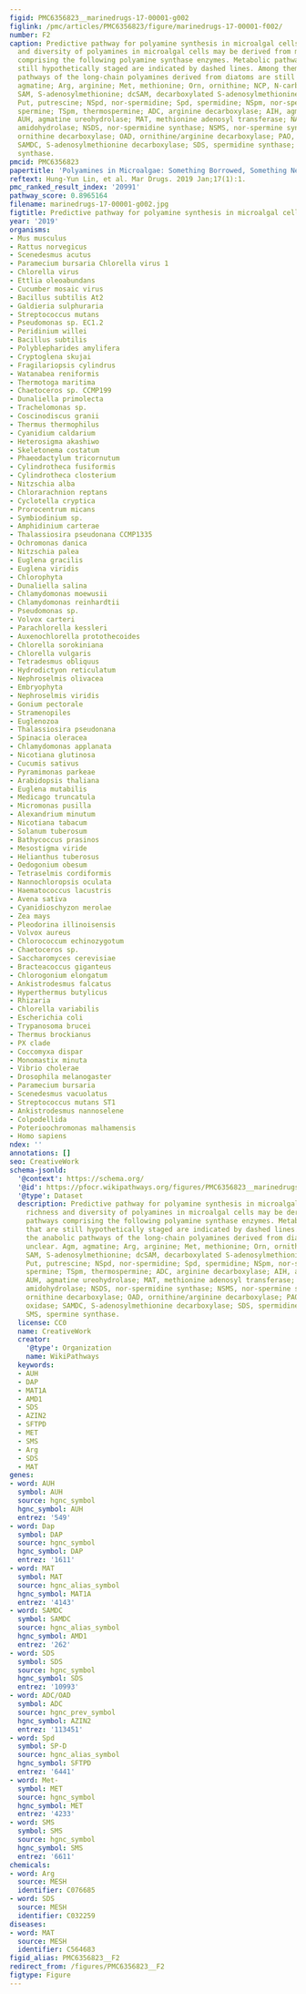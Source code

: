 ```yaml
---
figid: PMC6356823__marinedrugs-17-00001-g002
figlink: /pmc/articles/PMC6356823/figure/marinedrugs-17-00001-f002/
number: F2
caption: Predictive pathway for polyamine synthesis in microalgal cells. The richness
  and diversity of polyamines in microalgal cells may be derived from metabolic pathways
  comprising the following polyamine synthase enzymes. Metabolic pathways that are
  still hypothetically staged are indicated by dashed lines. Among them, the anabolic
  pathways of the long-chain polyamines derived from diatoms are still unclear. Agm,
  agmatine; Arg, arginine; Met, methionine; Orn, ornithine; NCP, N-carbamoylputrescine;
  SAM, S-adenosylmethionine; dcSAM, decarboxylated S-adenosylmethionine; Dap, diaminopropane;
  Put, putrescine; NSpd, nor-spermidine; Spd, spermidine; NSpm, nor-spermine; Spm,
  spermine; TSpm, thermospermine; ADC, arginine decarboxylase; AIH, agmatine iminohydrolase;
  AUH, agmatine ureohydrolase; MAT, methionine adenosyl transferase; NACPH, N-carbamoylputrescine
  amidohydrolase; NSDS, nor-spermidine synthase; NSMS, nor-spermine synthase; ODC,
  ornithine decarboxylase; OAD, ornithine/arginine decarboxylase; PAO, polyamine oxidase;
  SAMDC, S-adenosylmethionine decarboxylase; SDS, spermidine synthase; SMS, spermine
  synthase.
pmcid: PMC6356823
papertitle: 'Polyamines in Microalgae: Something Borrowed, Something New.'
reftext: Hung-Yun Lin, et al. Mar Drugs. 2019 Jan;17(1):1.
pmc_ranked_result_index: '20991'
pathway_score: 0.8965164
filename: marinedrugs-17-00001-g002.jpg
figtitle: Predictive pathway for polyamine synthesis in microalgal cells
year: '2019'
organisms:
- Mus musculus
- Rattus norvegicus
- Scenedesmus acutus
- Paramecium bursaria Chlorella virus 1
- Chlorella virus
- Ettlia oleoabundans
- Cucumber mosaic virus
- Bacillus subtilis At2
- Galdieria sulphuraria
- Streptococcus mutans
- Pseudomonas sp. EC1.2
- Peridinium willei
- Bacillus subtilis
- Polyblepharides amylifera
- Cryptoglena skujai
- Fragilariopsis cylindrus
- Watanabea reniformis
- Thermotoga maritima
- Chaetoceros sp. CCMP199
- Dunaliella primolecta
- Trachelomonas sp.
- Coscinodiscus granii
- Thermus thermophilus
- Cyanidium caldarium
- Heterosigma akashiwo
- Skeletonema costatum
- Phaeodactylum tricornutum
- Cylindrotheca fusiformis
- Cylindrotheca closterium
- Nitzschia alba
- Chlorarachnion reptans
- Cyclotella cryptica
- Prorocentrum micans
- Symbiodinium sp.
- Amphidinium carterae
- Thalassiosira pseudonana CCMP1335
- Ochromonas danica
- Nitzschia palea
- Euglena gracilis
- Euglena viridis
- Chlorophyta
- Dunaliella salina
- Chlamydomonas moewusii
- Chlamydomonas reinhardtii
- Pseudomonas sp.
- Volvox carteri
- Parachlorella kessleri
- Auxenochlorella protothecoides
- Chlorella sorokiniana
- Chlorella vulgaris
- Tetradesmus obliquus
- Hydrodictyon reticulatum
- Nephroselmis olivacea
- Embryophyta
- Nephroselmis viridis
- Gonium pectorale
- Stramenopiles
- Euglenozoa
- Thalassiosira pseudonana
- Spinacia oleracea
- Chlamydomonas applanata
- Nicotiana glutinosa
- Cucumis sativus
- Pyramimonas parkeae
- Arabidopsis thaliana
- Euglena mutabilis
- Medicago truncatula
- Micromonas pusilla
- Alexandrium minutum
- Nicotiana tabacum
- Solanum tuberosum
- Bathycoccus prasinos
- Mesostigma viride
- Helianthus tuberosus
- Oedogonium obesum
- Tetraselmis cordiformis
- Nannochloropsis oculata
- Haematococcus lacustris
- Avena sativa
- Cyanidioschyzon merolae
- Zea mays
- Pleodorina illinoisensis
- Volvox aureus
- Chlorococcum echinozygotum
- Chaetoceros sp.
- Saccharomyces cerevisiae
- Bracteacoccus giganteus
- Chlorogonium elongatum
- Ankistrodesmus falcatus
- Hyperthermus butylicus
- Rhizaria
- Chlorella variabilis
- Escherichia coli
- Trypanosoma brucei
- Thermus brockianus
- PX clade
- Coccomyxa dispar
- Monomastix minuta
- Vibrio cholerae
- Drosophila melanogaster
- Paramecium bursaria
- Scenedesmus vacuolatus
- Streptococcus mutans ST1
- Ankistrodesmus nannoselene
- Colpodellida
- Poterioochromonas malhamensis
- Homo sapiens
ndex: ''
annotations: []
seo: CreativeWork
schema-jsonld:
  '@context': https://schema.org/
  '@id': https://pfocr.wikipathways.org/figures/PMC6356823__marinedrugs-17-00001-g002.html
  '@type': Dataset
  description: Predictive pathway for polyamine synthesis in microalgal cells. The
    richness and diversity of polyamines in microalgal cells may be derived from metabolic
    pathways comprising the following polyamine synthase enzymes. Metabolic pathways
    that are still hypothetically staged are indicated by dashed lines. Among them,
    the anabolic pathways of the long-chain polyamines derived from diatoms are still
    unclear. Agm, agmatine; Arg, arginine; Met, methionine; Orn, ornithine; NCP, N-carbamoylputrescine;
    SAM, S-adenosylmethionine; dcSAM, decarboxylated S-adenosylmethionine; Dap, diaminopropane;
    Put, putrescine; NSpd, nor-spermidine; Spd, spermidine; NSpm, nor-spermine; Spm,
    spermine; TSpm, thermospermine; ADC, arginine decarboxylase; AIH, agmatine iminohydrolase;
    AUH, agmatine ureohydrolase; MAT, methionine adenosyl transferase; NACPH, N-carbamoylputrescine
    amidohydrolase; NSDS, nor-spermidine synthase; NSMS, nor-spermine synthase; ODC,
    ornithine decarboxylase; OAD, ornithine/arginine decarboxylase; PAO, polyamine
    oxidase; SAMDC, S-adenosylmethionine decarboxylase; SDS, spermidine synthase;
    SMS, spermine synthase.
  license: CC0
  name: CreativeWork
  creator:
    '@type': Organization
    name: WikiPathways
  keywords:
  - AUH
  - DAP
  - MAT1A
  - AMD1
  - SDS
  - AZIN2
  - SFTPD
  - MET
  - SMS
  - Arg
  - SDS
  - MAT
genes:
- word: AUH
  symbol: AUH
  source: hgnc_symbol
  hgnc_symbol: AUH
  entrez: '549'
- word: Dap
  symbol: DAP
  source: hgnc_symbol
  hgnc_symbol: DAP
  entrez: '1611'
- word: MAT
  symbol: MAT
  source: hgnc_alias_symbol
  hgnc_symbol: MAT1A
  entrez: '4143'
- word: SAMDC
  symbol: SAMDC
  source: hgnc_alias_symbol
  hgnc_symbol: AMD1
  entrez: '262'
- word: SDS
  symbol: SDS
  source: hgnc_symbol
  hgnc_symbol: SDS
  entrez: '10993'
- word: ADC/OAD
  symbol: ADC
  source: hgnc_prev_symbol
  hgnc_symbol: AZIN2
  entrez: '113451'
- word: Spd
  symbol: SP-D
  source: hgnc_alias_symbol
  hgnc_symbol: SFTPD
  entrez: '6441'
- word: Met-
  symbol: MET
  source: hgnc_symbol
  hgnc_symbol: MET
  entrez: '4233'
- word: SMS
  symbol: SMS
  source: hgnc_symbol
  hgnc_symbol: SMS
  entrez: '6611'
chemicals:
- word: Arg
  source: MESH
  identifier: C076685
- word: SDS
  source: MESH
  identifier: C032259
diseases:
- word: MAT
  source: MESH
  identifier: C564683
figid_alias: PMC6356823__F2
redirect_from: /figures/PMC6356823__F2
figtype: Figure
---
```

